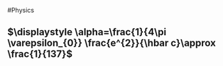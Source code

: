 #Physics 
## $\displaystyle \alpha=\frac{1}{4\pi \varepsilon_{0}} \frac{e^{2}}{\hbar c}\approx \frac{1}{137}$
